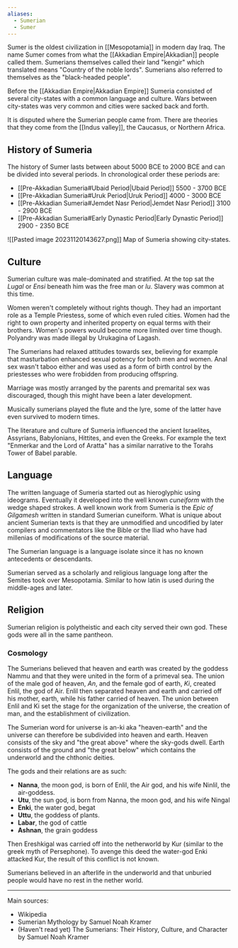 ```yaml
---
aliases:
  - Sumerian
  - Sumer
---
```

Sumer is the oldest civilization in [[Mesopotamia]] in modern day Iraq. The name Sumer comes from what the [[Akkadian Empire|Akkadian]] people called them. Sumerians themselves called their land "kengir" which translated means "Country of the noble lords". Sumerians also referred to themselves as the "black-headed people". 

Before the [[Akkadian Empire|Akkadian Empire]] Sumeria consisted of several city-states with a common language and culture. Wars between city-states was very common and cities were sacked back and forth.

It is disputed where the Sumerian people came from. There are theories that they come from the [[Indus valley]], the Caucasus, or Northern Africa.
## History of Sumeria

The history of Sumer lasts between about 5000 BCE to 2000 BCE and can be divided into several periods. In chronological order these periods are:

- [[Pre-Akkadian Sumeria#Ubaid Period|Ubaid Period]]  5500 - 3700 BCE
- [[Pre-Akkadian Sumeria#Uruk Period|Uruk Period]] 4000 - 3000 BCE
- [[Pre-Akkadian Sumeria#Jemdet Nasr Period|Jemdet Nasr Period]] 3100 - 2900 BCE
- [[Pre-Akkadian Sumeria#Early Dynastic Period|Early Dynastic Period]] 2900 - 2350 BCE

![[Pasted image 20231120143627.png]] Map of Sumeria showing city-states.
## Culture
Sumerian culture was male-dominated and stratified. At the top sat the *Lugal* or *Ensi* beneath him was the free man or *lu*. Slavery was common at this time. 

Women weren't completely without rights though. They had an important role as a Temple Priestess, some of which even ruled cities. Women had the right to own property and inherited property on equal terms with their brothers. Women's powers would become more limited over time though. Polyandry was made illegal by Urukagina of Lagash.

The Sumerians had relaxed attitudes towards sex, believing for example that masturbation enhanced sexual potency for both men and women. Anal sex wasn't taboo either and was used as a form of birth control by the priestesses who were frobidden from producing offspring.

Marriage was mostly arranged by the parents and premarital sex was discouraged, though this might have been a later development.

Musically sumerians played the flute and the lyre, some of the latter have even survived to modern times.

The literature and culture of Sumeria influenced the ancient Israelites, Assyrians, Babylonians, Hittites, and even the Greeks. For example the text "Enmerkar and the Lord of Aratta" has a similar narrative to the Torahs Tower of Babel parable.
## Language
The written language of Sumeria started out as hieroglyphic using ideograms. Eventually it developed into the well known *cuneiform* with the wedge shaped strokes. A well known work from Sumeria is the *Epic of Gilgamesh* written in standard Sumerian cuneiform. What is unique about ancient Sumerian texts is that they are unmodified and uncodified by later compilers and commentators like the Bible or the Iliad who have had millenias of modifications of the source material.

The Sumerian language is a language isolate since it has no known antecedents or descendants. 

Sumerian served as a scholarly and religious language long after the Semites took over Mesopotamia. Similar to how latin is used during the middle-ages and later.

## Religion
Sumerian religion is polytheistic and each city served their own god. These gods were all in the same pantheon.
### Cosmology
The Sumerians believed that heaven and earth was created by the goddess Nammu and that they were united in the form of a primeval sea. The union of the male god of heaven, *An*, and the female god of earth, *Ki*, created Enlil, the god of Air. Enlil then separated heaven and earth and carried off his mother, earth, while his father carried of heaven. The union between Enlil and Ki set the stage for the organization of the universe, the creation of man, and the establishment of civilization.

The Sumerian word for universe is an-ki aka "heaven-earth" and the universe can therefore be subdivided into heaven and earth. Heaven consists of the sky and "the great above" where the sky-gods dwell. Earth consists of the ground and "the great below" which contains the underworld and the chthonic deities.

The gods and their relations are as such:
* **Nanna**, the moon god, is born of Enlil, the Air god, and his wife Ninlil, the air-goddess. 
* **Utu**, the sun god, is born from Nanna, the moon god, and his wife Ningal
* **Enki**, the water god, begat
* **Uttu**, the goddess of plants.
* **Labar**, the god of cattle
* **Ashnan**, the grain goddess

Then Ereshkigal was carried off into the netherworld by Kur (similar to the greek myth of Persephone). To avenge this deed the water-god Enki attacked Kur, the result of this conflict is not known.

Sumerians believed in an afterlife in the underworld and that unburied people would have no rest in the nether world.


---
Main sources:
* Wikipedia
* Sumerian Mythology by Samuel Noah Kramer
* (Haven't read yet) The Sumerians: Their History, Culture, and Character by Samuel Noah Kramer